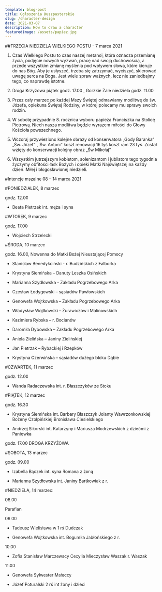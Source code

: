 ```yaml
---
template: blog-post
title: Ogłoszenia Duszpasterskie
slug: /character-design
date: 2021-03-07
description: How to draw a character
featuredImage: /assets/papiez.jpg
---
```

##TRZECIA NIEDZIELA WIELKIEGO POSTU  - 7 marca 2021

1. Czas Wielkiego Postu to czas naszej metanoi, która oznacza przemianę życia, podjęcie nowych wyzwań, pracę nad swoją duchowością, a przede wszystkim zmianę myślenia pod wpływem słowa, które kieruje do nas Bóg. Aby je usłyszeć, trzeba się zatrzymać, wyciszyć, skierować uwagę serca na Boga. Jest wiele spraw ważnych, lecz nie zaniedbajmy tego, co naprawdę istotne.

2. Droga Krzyżowa piątek godz. 17.00 , Gorzkie Żale niedziela godz. 11.00

3. Przez cały marzec po każdej Mszy Świętej odmawiamy modlitwę do św. Józefa, opiekuna Świętej Rodziny, w której polecamy mu sprawy swoich rodzin.

4. W sobotę przypadnie 8. rocznica wyboru papieża Franciszka na Stolicę Piotrową. Niech nasza modlitwa będzie wyrazem miłości do Głowy Kościoła powszechnego.

5. Wczoraj przywieziono kolejne obrazy od konserwatora „Gody Baranka” „Św. Józef” „ Św. Antoni” koszt renowacji 16 tyś koszt ram 23 tyś. Został wzięty do konserwacji kolejny obraz „Św Mikołaj”  

6. Wszystkim jutrzejszym kobietom, solenizantom i jubilatom tego tygodnia życzymy obfitości łask Bożych i opieki Matki Najświętszej na każdy dzień. Miłej i błogosławionej niedzieli.



#Intencje mszalne 08 – 14 marca  2021

#PONIEDZIALEK, 8 marzec

godz. 12.00 

+ Beata Pietrzak int. męża i syna

#WTOREK, 9 marzec 

godz. 17.00 

+ Wojciech Strzelecki

#ŚRODA, 10 marzec 

godz. 16.00, Nowenna do Matki Bożej Nieustającej Pomocy

+ Stanisław Benedykciński - r. Budzińskich z Falborka 

+ Krystyna Siemińska – Danuty Leszka Osińskich 

+ Marianna Szydłowska -  Zakładu Pogrzebowego Arka 

+ Czesław Łodygowski – sąsiadów Pawłowskich 

+ Genowefa Wojtkowska – Zakładu Pogrzebowego Arka 

+ Władysław Wojtkowski – Żurawiczów i Malinowskich 

+ Kazimiera Rybska – r. Bocianów 

+ Daromiła Dybowska – Zakładu Pogrzebowego Arka 

+ Aniela Zielińska – Janiny Zielińskiej 

+ Jan Pietrzak – Rybackiej i Rzepków 

+ Krystyna Czerwińska – sąsiadów dużego bloku Dąbie


#CZWARTEK, 11 marzec 

godz. 12.00 

+ Wanda Radaczewska int.  r. Błaszczyków ze Stoku

#PIĄTEK, 12 marzec 

godz. 16.30

+ Krystyna Siemińska int. Barbary Błaszczyk Jolanty Wawrzonkowskiej Bożeny Czołpińskiej Bronisława Ciesielskiego 

+ Andrzej Sikorski int. Katarzyny i Mariusza Modrzewskich  z dziećmi z Paniewka  

godz. 17.00 DROGA KRZYŻOWA 

#SOBOTA, 13 marzec 

godz. 09.00

+ Izabella Bączek int. syna Romana z żoną 

+ Marianna Szydłowska int.  Janiny Bartkowiak z r.

#NIEDZIELA, 14 marzec: 

08.00 

Parafian

09.00 

+ Tadeusz Wielisława w 1 rś Dudczak
      
+ Genowefa Wojtkowska int.  Bogumiła Jabłońskiego z r. 

10.00

+ Zofia Stanisław Marczewscy Cecylia Mieczysław Waszak r. Waszak

11.00

+ Genowefa Sylwester Małeccy 

+ Józef Poturalski 2 rś int żony i dzieci
 